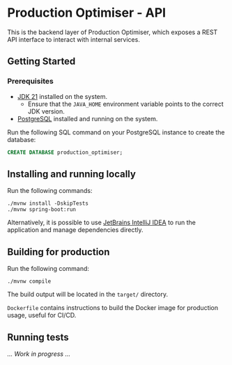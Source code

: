 # Production Optimiser - API

This is the backend layer of Production Optimiser, which exposes a REST API interface to interact with internal services.

## Getting Started

### Prerequisites

- [JDK 21](https://adoptium.net/temurin/releases/?version=21) installed on the system.
    - Ensure that the `JAVA_HOME` environment variable points to the correct JDK version.
- [PostgreSQL](https://www.postgresql.org/download/) installed and running on the system.

Run the following SQL command on your PostgreSQL instance to create the database:

```sql
CREATE DATABASE production_optimiser;
```

## Installing and running locally

Run the following commands:

```shell
./mvnw install -DskipTests
./mvnw spring-boot:run
```

Alternatively, it is possible to use [JetBrains IntelliJ IDEA](https://www.jetbrains.com/idea/download) to run the application and manage dependencies directly.

## Building for production

Run the following command:

```shell
./mvnw compile
```

The build output will be located in the `target/` directory.

`Dockerfile` contains instructions to build the Docker image for production usage, useful for CI/CD.

## Running tests

*... Work in progress ...*
